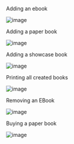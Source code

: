 Adding an ebook

![image](https://github.com/user-attachments/assets/90fcc56a-680e-4898-8cf5-2c891a076407)

Adding a paper book

![image](https://github.com/user-attachments/assets/6993d36a-c2e5-418a-85bf-9fd44f62ec13)

Adding a showcase book

![image](https://github.com/user-attachments/assets/5d20caf2-b9af-49c3-ac2f-fd55872a52f3)

Printing all created books

![image](https://github.com/user-attachments/assets/96ca6116-669d-4dd0-a738-da68649b27b8)

Removing an EBook

![image](https://github.com/user-attachments/assets/4a6f8a3f-1b55-4f4f-a7b9-417f854736bc)

Buying a paper book

![image](https://github.com/user-attachments/assets/056b687b-787e-4da1-91eb-4c8bb6f19293)

